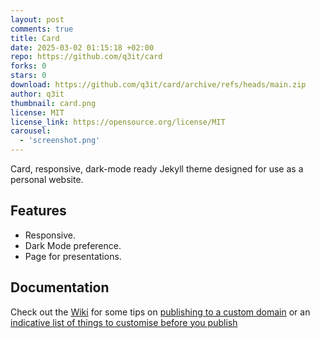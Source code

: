 ```yaml
---
layout: post
comments: true
title: Card
date: 2025-03-02 01:15:18 +02:00
repo: https://github.com/q3it/card
forks: 0
stars: 0
download: https://github.com/q3it/card/archive/refs/heads/main.zip
author: q3it
thumbnail: card.png
license: MIT
license_link: https://opensource.org/license/MIT
carousel:
  - 'screenshot.png'
---
```


Card, responsive, dark-mode ready Jekyll theme designed for use as a personal website.

## Features

- Responsive.
- Dark Mode preference.
- Page for presentations.

## Documentation

Check out the [Wiki](https://github.com/q3it/card/wiki) for some tips on [publishing to a custom domain](https://github.com/q3it/card/wiki/Publishing-your-website) or an [indicative list of things to customise before you publish](https://github.com/q3it/card/wiki/Customising-your-website)
